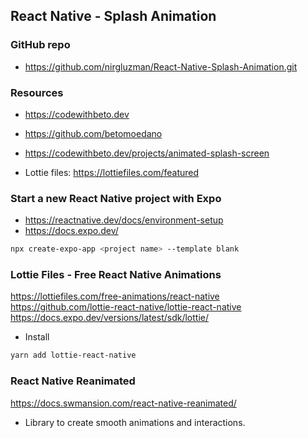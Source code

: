 ## React Native - Splash Animation

### GitHub repo

- https://github.com/nirgluzman/React-Native-Splash-Animation.git

### Resources

- https://codewithbeto.dev
- https://github.com/betomoedano
- https://codewithbeto.dev/projects/animated-splash-screen

- Lottie files: https://lottiefiles.com/featured

### Start a new React Native project with Expo

- https://reactnative.dev/docs/environment-setup
- https://docs.expo.dev/

```bash
npx create-expo-app <project name> --template blank
```

### Lottie Files - Free React Native Animations

https://lottiefiles.com/free-animations/react-native
https://github.com/lottie-react-native/lottie-react-native
https://docs.expo.dev/versions/latest/sdk/lottie/

- Install

```bash
yarn add lottie-react-native
```

### React Native Reanimated

https://docs.swmansion.com/react-native-reanimated/

- Library to create smooth animations and interactions.
